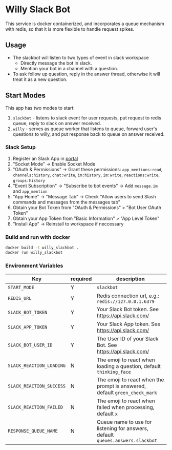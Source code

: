 # Willy Slack Bot

This service is docker containerized, and incorporates a queue mechanism with redis, so that it is more flexible to handle request spikes.

## Usage

- The slackbot will listen to two types of event in slack workspace
  - Directly message the bot in slack.
  - Mention your bot in a channel with a question.
- To ask follow up question, reply in the answer thread, otherwise it will treat it as a new question.

## Start Modes

This app has two modes to start:

1. `slackbot` - listens to slack event for user requests, put request to redis queue, reply to slack on answer received.
2. `willy` - serves as queue worker that listens to queue, forward user's questions to willy, and put response back to queue on answer received.

### Slack Setup

1. Register an Slack App in [portal](https://api.slack.com/apps)
2. "Socket Mode" -> Enable Socket Mode
3. "OAuth & Permissions" -> Grant these permissions: `app_mentions:read`, `channels:history`, `chat:write`, `im:history`, `im:write`, `reactions:write`, `groups:history`
4. "Event Subscription" -> "Subscribe to bot events" -> Add `message.im` and `app_mention`
5. "App Home" -> "Message Tab" -> Check "Allow users to send Slash commands and messages from the messages tab"
6. Obtain your Bot Token from "OAuth & Permissions" > "Bot User OAuth Token"
7. Obtain your App Token from "Basic Information" > "App Level Token"
8. "Install App" -> Reinstall to workspace if neccessary

### Build and run with docker

```bash
docker build -t willy_slackbot .
docker run willy_slackbot
```

### Environment Variables

|Key|required|description|
|--|--|--|
|`START_MODE`|Y|`slackbot`||`willy`|
|`REDIS_URL`|Y|Redis connection url, e.g.: `redis://127.0.0.1.6379`|
|`SLACK_BOT_TOKEN`|Y|Your Slack Bot token. See https://api.slack.com/|
|`SLACK_APP_TOKEN`|Y|Your Slack App token. See https://api.slack.com/|
|`SLACK_BOT_USER_ID`|Y|The User ID of your Slack Bot. See https://api.slack.com/|
|`SLACK_REACTION_LOADING`|N|The emoji to react when loading a question, default `thinking_face`
|`SLACK_REACTION_SUCCESS`|N|The emoji to react when the prompt is answered, default `green_check_mark`
|`SLACK_REACTION_FAILED`|N|The emoji to react when failed when processing, default `x`
|`RESPONSE_QUEUE_NAME`|N|Queue name to use for listening for answers, default `queues.answers.slackbot`
